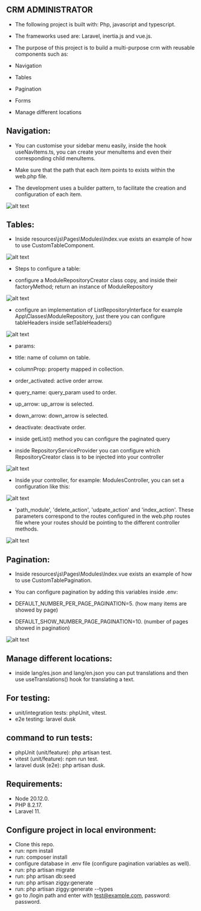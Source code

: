 ## CRM ADMINISTRATOR

- The following project is built with: Php, javascript and typescript.

- The frameworks used are: Laravel, inertia.js and vue.js.

- The purpose of this project is to build a multi-purpose crm with reusable components such as:

- Navigation
- Tables
- Pagination
- Forms
- Manage different locations

## Navigation:

- You can customise your sidebar menu easily, inside the hook useNavItems.ts, you can create your menuItems and even their corresponding child menuItems.

- Make sure that the path that each item points to exists within the web.php file.

- The development uses a builder pattern, to facilitate the creation and configuration of each item.

![alt text](image.png)

## Tables:

- Inside resources\js\Pages\Modules\Index.vue exists an example of how to use CustomTableComponent.

![alt text](image-1.png)

- Steps to configure a table:

 - configure a ModuleRepositoryCreator class copy, and inside their factoryMethod; return an instance of ModuleRepository

 ![alt text](image-5.png)

 - configure an implementation of ListRepositoryInterface for example App\Classes\ModuleRepository, just there you can configure tableHeaders inside setTableHeaders()

  ![alt text](image-3.png)

 - params:

  - title: name of column on table.
  - columnProp: property mapped in collection.
  - order_activated: active order arrow.
  - query_name: query_param used to order.
  - up_arrow: up_arrow is selected.
  - down_arrow: down_arrow is selected.
  - deactivate: deactivate order.

  - inside getList() method you can configure the paginated query

  - inside RepositoryServiceProvider you can configure which RepositoryCreator class is to be injected into your controller

  ![alt text](image-4.png)

  - Inside your controller, for example: ModulesController, you can set a configuration like this:

  ![alt text](image-6.png)

  - 'path_module', 'delete_action', 'udpate_action' and 'index_action'. These parameters correspond to the routes configured in the web.php routes file where your routes should be pointing to the different controller methods.

  ![alt text](image-7.png)

## Pagination:

- Inside resources\js\Pages\Modules\Index.vue exists an example of how to use CustomTablePagination.

- You can configure pagination by adding this variables inside .env:

- DEFAULT_NUMBER_PER_PAGE_PAGINATION=5. (how many items are showed by page)
- DEFAULT_SHOW_NUMBER_PAGE_PAGINATION=10. (number of pages showed in pagination)

![alt text](image-2.png)

## Manage different locations:

- inside lang/es.json and lang/en.json you can put translations and then use useTranslations() hook for translating a text.

## For testing:

- unit/integration tests: phpUnit, vitest.
- e2e testing: laravel dusk

## command to run tests:

- phpUnit (unit/feature): php artisan test.
- vitest (unit/feature): npm run test.
- laravel dusk (e2e): php artisan dusk.

## Requirements:

- Node 20.12.0.
- PHP 8.2.17.
- Laravel 11.

## Configure project in local environment:

- Clone this repo.
- run: npm install
- run: composer install
- configure database in .env file (configure pagination variables as well).
- run: php artisan migrate
- run: php artisan db:seed
- run: php artisan ziggy:generate
- run: php artisan ziggy:generate --types
- go to /login path and enter with test@example.com, password: password.

